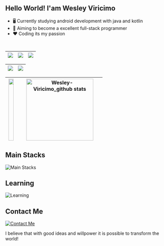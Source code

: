 ## Hello World! I'am Wesley Viricimo

- 🖥️ Currently studying android development with java and kotlin
- 🚀 Aiming to become a excellent full-stack programmer
- ❤️ Coding its my passion

<br/>

| ![](http://github-profile-summary-cards.vercel.app/api/cards/stats?username=Wesley-Viricimo&theme=nord_dark) | ![](http://github-profile-summary-cards.vercel.app/api/cards/repos-per-language?username=Wesley-Viricimo&hide=Html&theme=nord_dark) | ![](http://github-profile-summary-cards.vercel.app/api/cards/most-commit-language?username=Wesley-Viricimo&theme=nord_dark) |
| :-: | :-: | :-: |

| ![](http://github-profile-summary-cards.vercel.app/api/cards/profile-details?username=Wesley-Viricimo&theme=nord_dark) | ![](https://github-readme-streak-stats.herokuapp.com/?user=Wesley-Viricimo&hide_border=true&date_format=M%20j%5B%2C%20Y%5D&background=2D3742&stroke=2D3742&ring=6bbbca&fire=6bbbca&currStreakNum=fff&sideNums=6bbbca&currStreakLabel=6bbbca&sideLabels=fff&dates=fff) |
| :-: | :-: |

|<img width="91%" height="195px" src="https://github-readme-stats.vercel.app/api/top-langs/?username=Wesley-Viricimo&layout=compact&hide_border=true&title_color=4682B4&text_color=4682B4&bg_color=0d1117" />|<img width="91%" height="195px" src="https://github-readme-stats.vercel.app/api?username=Wesley-Viricimo&show_icons=true&count_private=true&hide_border=true&title_color=4682B4&icon_color=4682B4&text_color=c9d1d9&bg_color=0d1117" alt="Wesley-Viricimo_github stats" />|
| :-: | :-: |

## Main Stacks
![Main Stacks](https://skillicons.dev/icons?i=java,sqlite,mysql,postgres,androidstudio,idea,vscode)
<br>
  
## Learning
![Learning](https://skillicons.dev/icons?i=spring,angular,js,ts,html,css)
<br>

## Contact Me
[![Contact Me](https://skillicons.dev/icons?i=linkedin)](https://www.linkedin.com/in/wesley-viricimo-a3b15a202/)

I believe that with good ideas and willpower it is possible to transform the world!
